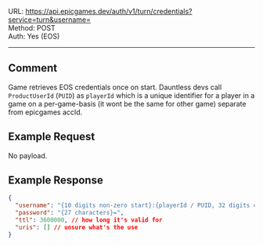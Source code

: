 URL: https://api.epicgames.dev/auth/v1/turn/credentials?service=turn&username= \
Method: POST \
Auth: Yes (EOS)

---

## Comment
Game retrieves EOS credentials once on start. Dauntless devs call `ProductUserId` (`PUID`) as `playerId` which is a unique identifier for a player in a game on a per-game-basis (it wont be the same for other game) separate from epicgames accId.

## Example Request
No payload.

## Example Response
```json
{
  "username": "{10 digits non-zero start}:{playerId / PUID, 32 digits can begin with zero}",
  "password": "{27 characters}=",
  "ttl": 3600000, // how long it's valid for
  "uris": [] // unsure what's the use
}
```